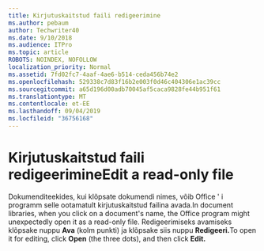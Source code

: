 ```yaml
---
title: Kirjutuskaitstud faili redigeerimine
ms.author: pebaum
author: Techwriter40
ms.date: 9/10/2018
ms.audience: ITPro
ms.topic: article
ROBOTS: NOINDEX, NOFOLLOW
localization_priority: Normal
ms.assetid: 7fd02fc7-4aaf-4ae6-b514-ceda456b74e2
ms.openlocfilehash: 529338c7d83f16b2e003f0d46c404306e1ac39cc
ms.sourcegitcommit: a65d196d00adb70045af5caca9828fe44b951f61
ms.translationtype: MT
ms.contentlocale: et-EE
ms.lasthandoff: 09/04/2019
ms.locfileid: "36756168"
---
```

# <a name="edit-a-read-only-file"></a><span data-ttu-id="7c71f-102">Kirjutuskaitstud faili redigeerimine</span><span class="sxs-lookup"><span data-stu-id="7c71f-102">Edit a read-only file</span></span>

<span data-ttu-id="7c71f-103">Dokumenditeekides, kui klõpsate dokumendi nimes, võib Office ' i programm selle ootamatult kirjutuskaitstud failina avada.</span><span class="sxs-lookup"><span data-stu-id="7c71f-103">In document libraries, when you click on a document's name, the Office program might unexpectedly open it as a read-only file.</span></span> <span data-ttu-id="7c71f-104">Redigeerimiseks avamiseks klõpsake nuppu **Ava** (kolm punkti) ja klõpsake siis nuppu **Redigeeri.**</span><span class="sxs-lookup"><span data-stu-id="7c71f-104">To open it for editing, click **Open** (the three dots), and then click **Edit.**</span></span>
  

